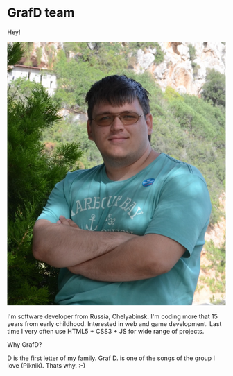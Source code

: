 GrafD team
================

Hey!

![Sergey](avatar.jpeg?raw=true "Sergey")

I'm software developer from Russia, Chelyabinsk. 
I'm coding more that 15 years from early childhood.
Interested in web and game development.
Last time I very often use HTML5 + CSS3 + JS for wide range of projects.

Why GrafD?

D is the first letter of my family. Graf D. is one of the songs of the group I love (Piknik).
Thats why. :-)

